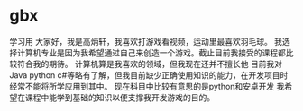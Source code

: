 # gbx
学习用
大家好，我是高炳轩，我喜欢打游戏看视频，运动里最喜欢羽毛球。
我选择计算机专业是因为我希望通过自己来创造一个游戏。截止目前我接受的课程都比较符合我的期待。
计算机算是我喜欢的领域，但我现在还并不擅长他
目前我对Java python c#等略有了解，但我目前缺少正确使用知识的能力，在开发项目时经常不能将所学应用到其中。
现在科目中比较有意思的是python和安卓开发
我希望在课程中能学到基础的知识以便支撑我开发游戏的目的。
